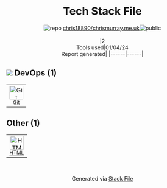 <!--
&lt;--- Readme.md Snippet without images Start ---&gt;
## Tech Stack
chris18890/chrismurray.me.uk is built on the following main stack:

Full tech stack [here](/techstack.md)

&lt;--- Readme.md Snippet without images End ---&gt;

&lt;--- Readme.md Snippet with images Start ---&gt;
## Tech Stack
chris18890/chrismurray.me.uk is built on the following main stack:

Full tech stack [here](/techstack.md)

&lt;--- Readme.md Snippet with images End ---&gt;
-->
<div align="center">

# Tech Stack File
![](https://img.stackshare.io/repo.svg "repo") [chris18890/chrismurray.me.uk](https://github.com/chris18890/chrismurray.me.uk)![](https://img.stackshare.io/public_badge.svg "public")
<br/><br/>
|2<br/>Tools used|01/04/24 <br/>Report generated|
|------|------|
</div>

## <img src='https://img.stackshare.io/devops.svg'/> DevOps (1)
<table><tr>
  <td align='center'>
  <img width='36' height='36' src='https://img.stackshare.io/service/1046/git.png' alt='Git'>
  <br>
  <sub><a href="http://git-scm.com/">Git</a></sub>
  <br>
  <sub></sub>
</td>

</tr>
</table>

## Other (1)
<table><tr>
  <td align='center'>
  <img width='36' height='36' src='https://img.stackshare.io/service/2270/no-img-open-source.png' alt='HTML'>
  <br>
  <sub><a href="http://">HTML</a></sub>
  <br>
  <sub></sub>
</td>

</tr>
</table>

<br/>
<div align='center'>

Generated via [Stack File](https://github.com/marketplace/stack-file)
